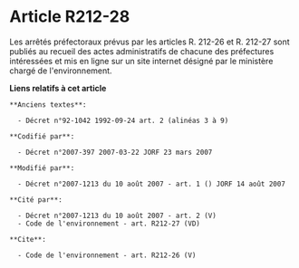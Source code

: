# Article R212-28

Les arrêtés préfectoraux prévus par les articles R. 212-26 et R. 212-27 sont publiés au recueil des actes administratifs de
chacune des préfectures intéressées et mis en ligne sur un site internet désigné par le ministère chargé de l'environnement.

**Liens relatifs à cet article**

	**Anciens textes**:

	  - Décret n°92-1042 1992-09-24 art. 2 (alinéas 3 à 9)

	**Codifié par**:

	  - Décret n°2007-397 2007-03-22 JORF 23 mars 2007

	**Modifié par**:

	  - Décret n°2007-1213 du 10 août 2007 - art. 1 () JORF 14 août 2007

	**Cité par**:

	  - Décret n°2007-1213 du 10 août 2007 - art. 2 (V)
	  - Code de l'environnement - art. R212-27 (VD)

	**Cite**:

	  - Code de l'environnement - art. R212-26 (V)
